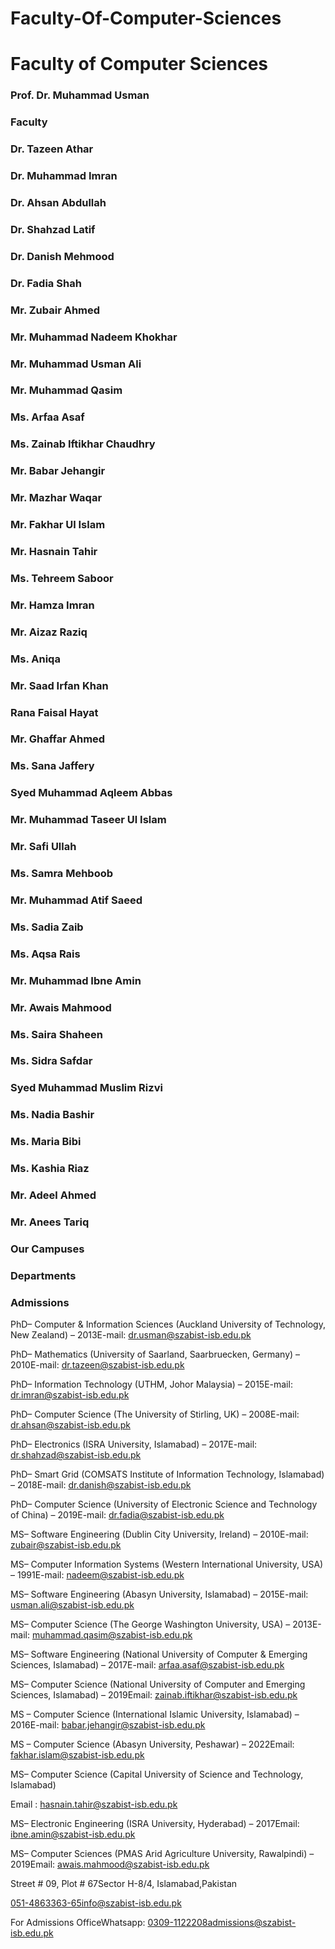 # Faculty-Of-Computer-Sciences

# Faculty of Computer Sciences

### Prof. Dr. Muhammad Usman

### Faculty

### Dr. Tazeen Athar

### Dr. Muhammad Imran

### Dr. Ahsan Abdullah

### Dr. Shahzad Latif

### Dr. Danish Mehmood

### Dr. Fadia Shah

### Mr. Zubair Ahmed

### Mr. Muhammad Nadeem Khokhar

### Mr. Muhammad Usman Ali

### Mr. Muhammad Qasim

### Ms. Arfaa Asaf

### Ms. Zainab Iftikhar Chaudhry

### Mr. Babar Jehangir

### Mr. Mazhar Waqar

### Mr. Fakhar Ul Islam

### Mr. Hasnain Tahir

### Ms. Tehreem Saboor

### Mr. Hamza Imran

### Mr. Aizaz Raziq

### Ms. Aniqa

### Mr. Saad Irfan Khan

### Rana Faisal Hayat

### Mr. Ghaffar Ahmed

### Ms. Sana Jaffery

### Syed Muhammad Aqleem Abbas

### Mr. Muhammad Taseer Ul Islam

### Mr. Safi Ullah

### Ms. Samra Mehboob

### Mr. Muhammad Atif Saeed

### Ms. Sadia Zaib

### Ms. Aqsa Rais

### Mr. Muhammad Ibne Amin

### Mr. Awais Mahmood

### Ms. Saira Shaheen

### Ms. Sidra Safdar

### Syed Muhammad Muslim Rizvi

### Ms. Nadia Bashir

### Ms. Maria Bibi

### Ms. Kashia Riaz

### Mr. Adeel Ahmed

### Mr. Anees Tariq

### Our Campuses

### Departments

### Admissions

PhD– Computer & Information Sciences (Auckland University of Technology, New Zealand) – 2013E-mail: dr.usman@szabist-isb.edu.pk

PhD– Mathematics (University of Saarland, Saarbruecken, Germany) – 2010E-mail: dr.tazeen@szabist-isb.edu.pk

PhD– Information Technology (UTHM, Johor Malaysia) – 2015E-mail: dr.imran@szabist-isb.edu.pk

PhD– Computer Science (The University of Stirling, UK) – 2008E-mail: dr.ahsan@szabist-isb.edu.pk

PhD– Electronics (ISRA University, Islamabad) – 2017E-mail: dr.shahzad@szabist-isb.edu.pk

PhD– Smart Grid (COMSATS Institute of Information Technology, Islamabad) – 2018E-mail: dr.danish@szabist-isb.edu.pk

PhD– Computer Science (University of Electronic Science and Technology of China) – 2019E-mail: dr.fadia@szabist-isb.edu.pk

MS– Software Engineering (Dublin City University, Ireland) – 2010E-mail: zubair@szabist-isb.edu.pk

MS– Computer Information Systems (Western International University, USA) – 1991E-mail: nadeem@szabist-isb.edu.pk

MS– Software Engineering (Abasyn University, Islamabad) – 2015E-mail: usman.ali@szabist-isb.edu.pk

MS– Computer Science (The George Washington University, USA) – 2013E-mail: muhammad.qasim@szabist-isb.edu.pk

MS– Software Engineering (National University of Computer & Emerging Sciences, Islamabad) – 2017E-mail: arfaa.asaf@szabist-isb.edu.pk

MS– Computer Science (National University of Computer and Emerging Sciences, Islamabad) – 2019Email: zainab.iftikhar@szabist-isb.edu.pk

MS – Computer Science (International Islamic University, Islamabad) – 2016E-mail: babar.jehangir@szabist-isb.edu.pk

MS – Computer Science (Abasyn University, Peshawar) – 2022Email: fakhar.islam@szabist-isb.edu.pk

MS– Computer Science (Capital University of Science and Technology, Islamabad)

Email : hasnain.tahir@szabist-isb.edu.pk

MS– Electronic Engineering (ISRA University, Hyderabad) – 2017Email: ibne.amin@szabist-isb.edu.pk

MS– Computer Sciences (PMAS Arid Agriculture University, Rawalpindi) – 2019Email: awais.mahmood@szabist-isb.edu.pk

Street # 09, Plot # 67Sector H-8/4, Islamabad,Pakistan

051-4863363-65info@szabist-isb.edu.pk

For Admissions OfficeWhatsapp: 0309-1122208admissions@szabist-isb.edu.pk

